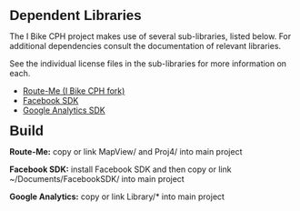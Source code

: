 <html>
<body>
<h2 style="margin: 0.0px 0.0px 10.0px 0.0px; font: 24.0px Helvetica"><b>Dependent Libraries</b></h2>
<p>The I Bike CPH project makes use of several sub-libraries, listed below. For additional dependencies consult the documentation of relevant libraries.</p>
<p>See the individual license files in the sub-libraries for more information on each.</p>
<ul>
  <li><a href="https://github.com/ibikecph/route-me">Route-Me (I Bike CPH fork)</a></li>
  <li><a href="https://developers.facebook.com/resources/facebook-ios-sdk-current.pkg">Facebook SDK</a></li>
  <li><a href="http://dl.google.com/dl/gaformobileapps/GoogleAnalyticsiOS.zip">Google Analytics SDK</a></li>
</ul>


<h2 style="margin: 0.0px 0.0px 10.0px 0.0px; font: 24.0px Helvetica"><b>Build</b></h2>
<p><b>Route-Me:</b> copy or link MapView/ and Proj4/ into main project</p>
<p><b>Facebook SDK:</b>  install Facebook SDK and then copy or link ~/Documents/FacebookSDK/ into main project</p>
<p><b>Google Analytics:</b>  copy or link Library/* into main project</p>
</body>
</html>
